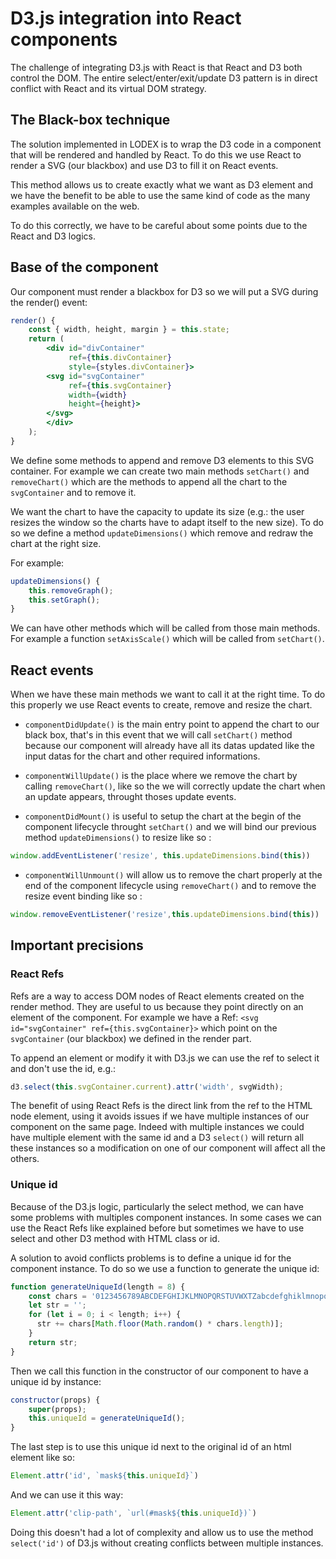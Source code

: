 # D3.js integration into React components

The challenge of integrating D3.js with React is that React and D3 both control the DOM.
The entire select/enter/exit/update D3 pattern is in direct conflict with React and its virtual
DOM strategy.

## The Black-box technique

The solution implemented in LODEX is to wrap the D3 code in a component that will be
rendered and handled by React. To do this we use React to render a SVG (our blackbox)
and use D3 to fill it on React events.

This method allows us to create exactly what we want as D3 element and we have the
benefit to be able to use the same kind of code as the many examples available on the
web.

To do this correctly, we have to be careful about some points due to the React and D3
logics.

## Base of the component

Our component must render a blackbox for D3 so we will put a SVG during the render()
event:

```jsx
render() {
    const { width, height, margin } = this.state;
    return (
        <div id="divContainer"
             ref={this.divContainer}
             style={styles.divContainer}>
        <svg id="svgContainer"
             ref={this.svgContainer}
             width={width}
             height={height}>
        </svg>
        </div>
    );
}
```

We define some methods to append and remove D3 elements to this SVG container. For
example we can create two main methods `setChart()` and `removeChart()` which are the
methods to append all the chart to the `svgContainer` and to remove it.

We want the chart to have the capacity to update its size (e.g.: the user resizes the
window so the charts have to adapt itself to the new size). To do so we define a method
`updateDimensions()` which remove and redraw the chart at the right size.

For example:

```javascript
updateDimensions() {
    this.removeGraph();
    this.setGraph();
}
```

We can have other methods which will be called from those main methods. For example
a function `setAxisScale()` which will be called from `setChart()`.

## React events

When we have these main methods we want to call it at the right time. To do this
properly we use React events to create, remove and resize the chart.

- `componentDidUpdate()` is the main entry point to append the chart to our black
box, that's in this event that we will call `setChart()` method because our
component will already have all its datas updated like the input datas for the chart
and other required informations.

- `componentWillUpdate()` is the place where we remove the chart by calling
`removeChart()`, like so the we will correctly update the chart when an update
appears, throught thoses update events.

- `componentDidMount()` is useful to setup the chart at the begin of the component
lifecycle throught `setChart()` and we will bind our previous method
`updateDimensions()` to resize like so :
```javascript
window.addEventListener('resize', this.updateDimensions.bind(this))
```

- `componentWillUnmount()` will allow us to remove the chart properly at the end
of the component lifecycle using `removeChart()` and to remove the resize
event binding like so :
```javascript
window.removeEventListener('resize',this.updateDimensions.bind(this))
```

## Important precisions

### React Refs

Refs are a way to access DOM nodes of React elements created on the render method.
They are useful to us because they point directly on an element of the component. For
example we have a Ref: `<svg id="svgContainer" ref={this.svgContainer}>` which
point on the `svgContainer` (our blackbox) we defined in the render part.

To append an element or modify it with D3.js we can use the ref to select it and don't
use the id, e.g.:
```javascript
d3.select(this.svgContainer.current).attr('width', svgWidth);
```

The benefit of using React Refs is the direct link from the ref to the HTML node element,
using it avoids issues if we have multiple instances of our component on the same page.
Indeed with multiple instances we could have multiple element with the same id and a
D3 `select()` will return all these instances so a modification on one of our component
will affect all the others.

### Unique id

Because of the D3.js logic, particularly the select method, we can have some problems
with multiples component instances. In some cases we can use the React Refs like
explained before but sometimes we have to use select and other D3 method with HTML
class or id.

A solution to avoid conflicts problems is to define a unique id for the component instance.
To do so we use a function to generate the unique id:
```javascript
function generateUniqueId(length = 8) {
    const chars = '0123456789ABCDEFGHIJKLMNOPQRSTUVWXTZabcdefghiklmnopqrstuvwxyz'.split('',);
    let str = '';
    for (let i = 0; i < length; i++) {
      str += chars[Math.floor(Math.random() * chars.length)];
    }
    return str;
}
```

Then we call this function in the constructor of our component to have a unique id by
instance:
```javascript
constructor(props) {
    super(props);
    this.uniqueId = generateUniqueId();
}
```

The last step is to use this unique id next to the original id of an html element like so:
```javascript
Element.attr('id', `mask${this.uniqueId}`)
```

And we can use it this way:
```javascript
Element.attr('clip-path', `url(#mask${this.uniqueId})`)
```

Doing this doesn't had a lot of complexity and allow us to use the method `select('id')` of
D3.js without creating conflicts between multiple instances.
